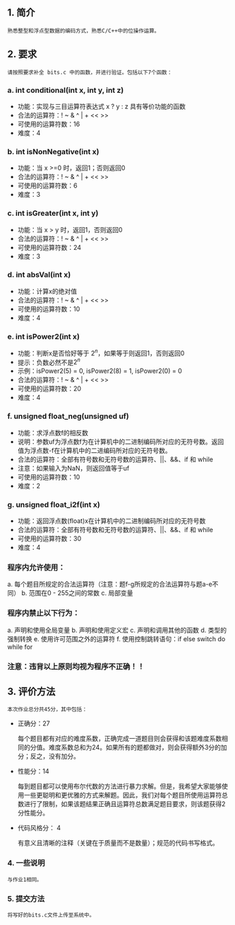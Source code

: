 ## 1. 简介
    熟悉整型和浮点型数据的编码方式，熟悉C/C++中的位操作运算。
## 2. 要求
    请按照要求补全 bits.c 中的函数，并进行验证。包括以下7个函数：
### a. int conditional(int x, int y, int z)
* 功能：实现与三目运算符表达式 x ? y : z 具有等价功能的函数
* 合法的运算符：! ~ & ^ | + << >>
* 可使用的运算符数：16
* 难度：4
### b. int isNonNegative(int x)
* 功能：当 x >=0 时，返回1；否则返回0
* 合法的运算符：! ~ & ^ | + << >>
* 可使用的运算符数：6
* 难度：3
### c. int isGreater(int x, int y)
* 功能：当 x > y 时，返回1，否则返回0
* 合法的运算符：! ~ & ^ | + << >>
* 可使用的运算符数：24
* 难度：3
### d. int absVal(int x)
* 功能：计算x的绝对值
* 合法的运算符：! ~ & ^ | + << >>
* 可使用的运算符数：10
* 难度：4
### e. int isPower2(int x)
* 功能：判断x是否恰好等于 $2^n$，如果等于则返回1，否则返回0
* 提示：负数必然不是$2^n$
* 示例：isPower2(5) = 0, isPower2(8) = 1, isPower2(0) = 0
* 合法的运算符：! ~ & ^ | + << >>
* 可使用的运算符数：20
* 难度：4
### f. unsigned float_neg(unsigned uf)
* 功能：求浮点数f的相反数
* 说明：参数uf为浮点数f为在计算机中的二进制编码所对应的无符号数。返回值为浮点数-f在计算机中的二进编码所对应的无符号数。
* 合法的运算符：全部有符号数和无符号数的运算符、||、&&、if 和 while
* 注意：如果输入为NaN，则返回值等于uf
* 可使用的运算符数：10
* 难度：2
### g. unsigned float_i2f(int x)
* 功能：返回浮点数(float)x在计算机中的二进制编码所对应的无符号数
* 合法的运算符：全部有符号数和无符号数的运算符、||、&&、if 和 while
* 可使用的运算符数：30
* 难度：4
### 程序内允许使用：
a. 每个题目所规定的合法运算符（注意：题f-g所规定的合法运算符与题a-e不同）
b. 范围在0 - 255之间的常数
c. 局部变量
### 程序内禁止以下行为：
a. 声明和使用全局变量
b. 声明和使用定义宏
c. 声明和调用其他的函数
d. 类型的强制转换
e. 使用许可范围之外的运算符
f. 使用控制跳转语句：if else switch do while for

### 注意：违背以上原则均视为程序不正确！！
## 3. 评价方法
    本次作业总分共45分，其中包括：
* 正确分：27

    每个题目都有对应的难度系数，正确完成一道题目则会获得和该题难度系数相同的分值。难度系数总和为24。如果所有的题都做对，则会获得额外3分的加分；反之，没有加分。
* 性能分：14

    每到题目都可以使用布尔代数的方法进行暴力求解。但是，我希望大家能够使用一些更聪明和更优雅的方式来解题。因此，我们对每个题目所使用运算符总数进行了限制，如果该题结果正确且运算符总数满足题目要求，则该题获得2分性能分。
* 代码风格分： 4

    有意义且清晰的注释（关键在于质量而不是数量）；规范的代码书写格式。
### 4. 一些说明
    与作业1相同。
### 5. 提交方法
    将写好的bits.c文件上传至系统中。


